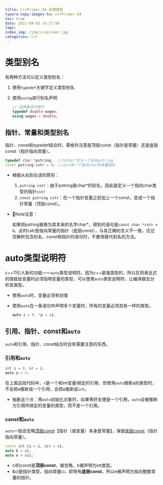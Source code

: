 ```yaml
---
title: C++Primer_04_处理类型
typora-copy-images-to: C++Primer_04
toc: true
date: 2021-09-03 14:17:09
tags:
index_img: /img/c++primer.jpg
categories: C++
---
```


# 类型别名

有两种方法可以定义类型别名：

1. 使用`typedef`关键字定义类型别名

2. 使用`using`进行别名声明

   ```cpp
   // 这两条语句等价
   typedef double wages;
   using wages = double;
   ```

## 指针、常量和类型别名

指针、const和typedef结合时，需格外注意是顶层const（指针是常量）还是底层const（指针指向常量）。

```cpp
typedef char *pstring;  //为char*定义一个别名pstring
const pstring cstr = 0; //cstr是一个指向char的常量指针
```

- 根据从右到左读的原则：
  1. `pstring cstr`：由于pstring是char*的别名，因此是定义一个指向char类型的指针`cstr`
  2. `const pstring cstr`：在一个指针变量之前加上一个const，变成一个指针常量（顶层const）。

- 📒Note注意：

  如果把pstring替换为其本来的名字char*，得到的语句是`const char *cstr = 0`，此时cstr是指向常量的指针（底层const），与其正确的含义不一致，应记住解析包含别名、const和指针的语句时，不要用替代别名的方法。

# auto类型说明符

c++11引入新的功能——`auto`类型说明符。因为c++是强类型的，所以在将表达式的值赋给变量时必须指明变量的类型，可以使用`auto`类型说明符，让编译器去分析其类型。

- 使用`auto`时，变量必须有初值

- 使用`auto`在一条语句中声明多个变量时，所有的变量必须具有一样的类型。

  ```cpp
  auto i = 0, *p = &i;
  ```

## 引用、指针、const和`auto`

`auto`和引用、指针、const结合时会有需要注意的东西。

### 引用和`auto`

```cpp
int i = 0, &r = i;
auto a = r;
```

在上面这段代码中，`r`是一个和int变量i绑定的引用，但使用`auto`推断a的类型时，不会把a推断成一个引用，会把a推断成`int`。

- 抽象这个点：用`auto`初始化对象时，如果等好友便是一个引用，`auto`会被推断为引用所绑定的变量的类型，而不是一个引用。

### const和`auto`

`auto`一般会忽略[顶层const](https://chenzheying.gitee.io/2021/07/29/C-Primer-03-const限定符/#const与指针)【指针（或变量）本身是常量】，保留[底层const](https://chenzheying.gitee.io/2021/07/29/C-Primer-03-const限定符/#const与指针)（指针指向常量）。



```cpp
const int ci = i, &cr = ci;
auto b = ci; 
auto e = &ci; 
```

- ci的const是**顶层const**，被忽略，b被声明为int类型。
- &ci是指针类型，指向常量ci，即带有**底层const**，所以e被声明为指向整数常量的指针。
